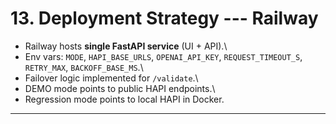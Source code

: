 # 13. Deployment Strategy --- Railway

-   Railway hosts **single FastAPI service** (UI + API).\
-   Env vars: `MODE`, `HAPI_BASE_URLS`, `OPENAI_API_KEY`,
    `REQUEST_TIMEOUT_S`, `RETRY_MAX`, `BACKOFF_BASE_MS`.\
-   Failover logic implemented for `/validate`.\
-   DEMO mode points to public HAPI endpoints.\
-   Regression mode points to local HAPI in Docker.

------------------------------------------------------------------------
